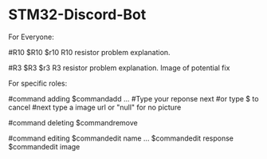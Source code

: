 # STM32-Discord-Bot

For Everyone:

#R10
    $R10
    $r10
    R10 resistor problem explanation.

#R3
    $R3
    $r3
    R3 resistor problem explanation.
    Image of potential fix

For specific roles:

#command adding
    $commandadd <name> <name> <name> ...
    #Type your reponse next
    <response>
    #or type $ to cancel
    #next type a image url or "null" for no picture
    <image url>
    <null>

#command deleting
    $commandremove <name>

#command editing
    $commandedit <name> name <newname> ...
    $commandedit <name> response <newname>
    $commandedit <name> image <imageurl>